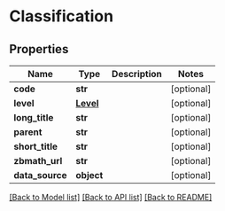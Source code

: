 # Classification

## Properties
Name | Type | Description | Notes
------------ | ------------- | ------------- | -------------
**code** | **str** |  | [optional] 
**level** | [**Level**](Level.md) |  | [optional] 
**long_title** | **str** |  | [optional] 
**parent** | **str** |  | [optional] 
**short_title** | **str** |  | [optional] 
**zbmath_url** | **str** |  | [optional] 
**data_source** | **object** |  | [optional] 

[[Back to Model list]](../README.md#documentation-for-models) [[Back to API list]](../README.md#documentation-for-api-endpoints) [[Back to README]](../README.md)


